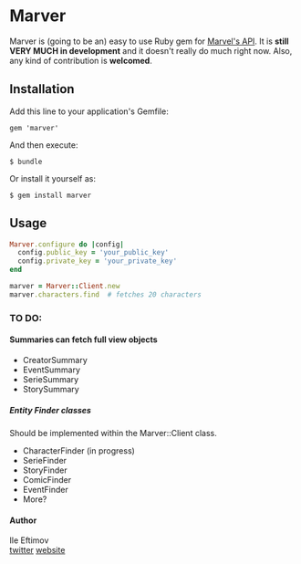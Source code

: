 Marver
======

Marver is (going to be an) easy to use Ruby gem for [Marvel's API](http://developer.marvel.com/).
It is **still VERY MUCH in development** and it doesn't really do much right now. Also, any kind of contribution is **welcomed**.

## Installation

Add this line to your application's Gemfile:

    gem 'marver'

And then execute:

    $ bundle

Or install it yourself as:

    $ gem install marver

## Usage

```ruby
Marver.configure do |config|
  config.public_key = 'your_public_key'
  config.private_key = 'your_private_key'
end

marver = Marver::Client.new
marver.characters.find  # fetches 20 characters
```


### TO DO:

#### Summaries can fetch full view objects
* CreatorSummary
* EventSummary
* SerieSummary
* StorySummary

##### Entity Finder classes
Should be implemented within the Marver::Client class.

* CharacterFinder (in progress)
* SerieFinder
* StoryFinder
* ComicFinder
* EventFinder
* More?

#### Author
Ile Eftimov <br/>
[twitter](http://twitter.com/fteem)  [website](http://eftimov.net)
